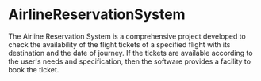 # AirlineReservationSystem
The Airline Reservation System is a comprehensive project developed to check the availability of the flight tickets of a specified flight with its destination and the date of journey. If the tickets are available according to the user's needs and specification, then the software provides a facility to book the ticket.
